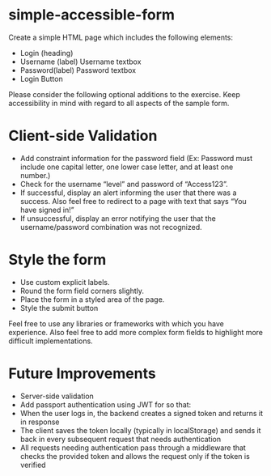 # simple-accessible-form
Create a simple HTML page which includes the following elements: 

* Login (heading)
* Username (label) Username textbox
* Password(label) Password textbox
* Login Button

 Please consider the following optional additions to the exercise. Keep accessibility in mind with regard to all aspects of the sample form.


# Client-side Validation
* Add constraint information for the password field (Ex: Password must include one capital letter, one lower case letter, and at least one number.)
* Check for the username “level” and password of “Access123”.
* If successful, display an alert informing the user that there was a success. Also feel free to redirect to a page with text that says “You have signed in!”
* If unsuccessful, display an error notifying the user that the username/password combination was not recognized.
# Style the form
* Use custom explicit labels.
* Round the form field corners slightly.
* Place the form in a styled area of the page.
* Style the submit button


Feel free to use any libraries or frameworks with which you have experience. Also feel free to add more complex form fields to highlight more difficult implementations. 

# Future Improvements
* Server-side validation
* Add passport authentication using JWT for so that: 
* When the user logs in, the backend creates a signed token and returns it in response
* The client saves the token locally (typically in localStorage) and sends it back in every subsequent request that needs authentication
* All requests needing authentication pass through a middleware that checks the provided token and allows the request only if the token is verified
